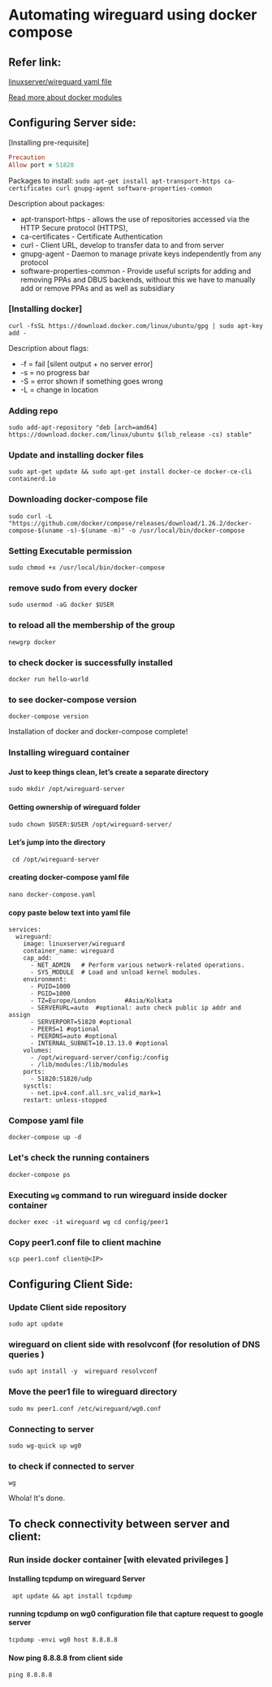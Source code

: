 # Automating wireguard using docker compose

## Refer link:

[linuxserver/wireguard yaml file](https://hub.docker.com/r/linuxserver/wireguard)

[Read more about docker modules](https://docs.docker.com/engine/reference/run/)


## Configuring Server side:
[Installing pre-requisite]

```ruby
Precaution
Allow port = 51820
```

Packages to install:
`sudo apt-get install apt-transport-https ca-certificates curl gnupg-agent software-properties-common
`

Description about packages:

* apt-transport-https - allows the use of repositories accessed via the HTTP Secure protocol (HTTPS),
* ca-certificates - Certificate Authentication
* curl  - Client URL, develop to transfer data to and from server
* gnupg-agent - Daemon to manage private keys independently from any protocol
* software-properties-common  - Provide useful scripts for adding and removing PPAs and DBUS backends, without this we have to manually add or remove PPAs and as well as subsidiary

### [Installing docker]

`curl -fsSL https://download.docker.com/linux/ubuntu/gpg | sudo apt-key add -`

Description about flags:

* -f = fail [silent output + no server error]
* -s = no progress bar
* -S = error shown if something goes wrong
* -L = change in location

### Adding repo
```
sudo add-apt-repository "deb [arch=amd64] https://download.docker.com/linux/ubuntu $(lsb_release -cs) stable"
```

### Update and installing docker files
`sudo apt-get update && sudo apt-get install docker-ce docker-ce-cli containerd.io`

### Downloading docker-compose file
```
sudo curl -L "https://github.com/docker/compose/releases/download/1.26.2/docker-compose-$(uname -s)-$(uname -m)" -o /usr/local/bin/docker-compose
```

### Setting Executable permission
`sudo chmod +x /usr/local/bin/docker-compose`


### remove sudo from every docker
`sudo usermod -aG docker $USER`

### to reload all the membership of the group
`newgrp docker`

### to check docker is successfully installed
`docker run hello-world`

### to see docker-compose version
`docker-compose version`

Installation of docker and docker-compose complete!


### Installing wireguard container

#### Just to keep things clean, let’s create a separate directory
`sudo mkdir /opt/wireguard-server`

#### Getting ownership of wireguard folder
`sudo chown $USER:$USER /opt/wireguard-server/`

#### Let’s jump into the directory
` cd /opt/wireguard-server`

#### creating docker-compose yaml file
`nano docker-compose.yaml`

#### copy paste below text into yaml file
```version: "2.1"
services:
  wireguard:
    image: linuxserver/wireguard
    container_name: wireguard
    cap_add:
      - NET_ADMIN 	# Perform various network-related operations.
      - SYS_MODULE	# Load and unload kernel modules.
    environment:
      - PUID=1000
      - PGID=1000
      - TZ=Europe/London		#Asia/Kolkata
      - SERVERURL=auto  #optional: auto check public ip addr and assign
      - SERVERPORT=51820 #optional
      - PEERS=1 #optional
      - PEERDNS=auto #optional
      - INTERNAL_SUBNET=10.13.13.0 #optional
    volumes:
      - /opt/wireguard-server/config:/config
      - /lib/modules:/lib/modules
    ports:
      - 51820:51820/udp
    sysctls:
      - net.ipv4.conf.all.src_valid_mark=1
    restart: unless-stopped
```

### Compose yaml file
`docker-compose up -d`

### Let's check the running containers
`docker-compose ps`

### Executing `wg` command to run wireguard inside docker container
`docker exec -it wireguard wg
cd config/peer1`

### Copy peer1.conf file to client machine
`scp peer1.conf client@<IP>`



## Configuring Client Side:

### Update Client side repository
`sudo apt update`

### wireguard on client side with resolvconf (for resolution of DNS queries )
`sudo apt install -y  wireguard resolvconf`

### Move the peer1 file to wireguard directory
`sudo mv peer1.conf /etc/wireguard/wg0.conf`

### Connecting to server
`sudo wg-quick up wg0`

### to check if connected to server
`wg`

Whola! It's done.


## To check connectivity between server and client:

### Run inside docker container [with elevated privileges ]
#### Installing tcpdump on wireguard Server
` apt update && apt install tcpdump`

#### running tcpdump on wg0 configuration file that capture request to google server
`tcpdump -envi wg0 host 8.8.8.8`

#### Now ping 8.8.8.8 from client side
`ping 8.8.8.8`
